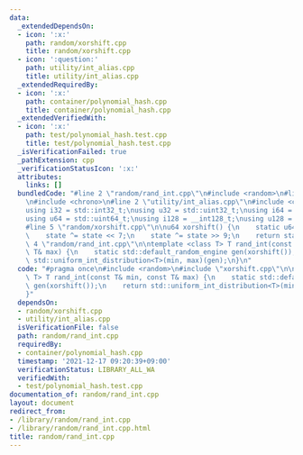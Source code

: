```yaml
---
data:
  _extendedDependsOn:
  - icon: ':x:'
    path: random/xorshift.cpp
    title: random/xorshift.cpp
  - icon: ':question:'
    path: utility/int_alias.cpp
    title: utility/int_alias.cpp
  _extendedRequiredBy:
  - icon: ':x:'
    path: container/polynomial_hash.cpp
    title: container/polynomial_hash.cpp
  _extendedVerifiedWith:
  - icon: ':x:'
    path: test/polynomial_hash.test.cpp
    title: test/polynomial_hash.test.cpp
  _isVerificationFailed: true
  _pathExtension: cpp
  _verificationStatusIcon: ':x:'
  attributes:
    links: []
  bundledCode: "#line 2 \"random/rand_int.cpp\"\n#include <random>\n#line 2 \"random/xorshift.cpp\"\
    \n#include <chrono>\n#line 2 \"utility/int_alias.cpp\"\n#include <cstdint>\n\n\
    using i32 = std::int32_t;\nusing u32 = std::uint32_t;\nusing i64 = std::int64_t;\n\
    using u64 = std::uint64_t;\nusing i128 = __int128_t;\nusing u128 = __uint128_t;\n\
    #line 5 \"random/xorshift.cpp\"\n\nu64 xorshift() {\n    static u64 state = std::chrono::system_clock::now().time_since_epoch().count();\n\
    \    state ^= state << 7;\n    state ^= state >> 9;\n    return state;\n}\n#line\
    \ 4 \"random/rand_int.cpp\"\n\ntemplate <class T> T rand_int(const T& min, const\
    \ T& max) {\n    static std::default_random_engine gen(xorshift());\n    return\
    \ std::uniform_int_distribution<T>(min, max)(gen);\n}\n"
  code: "#pragma once\n#include <random>\n#include \"xorshift.cpp\"\n\ntemplate <class\
    \ T> T rand_int(const T& min, const T& max) {\n    static std::default_random_engine\
    \ gen(xorshift());\n    return std::uniform_int_distribution<T>(min, max)(gen);\n\
    }"
  dependsOn:
  - random/xorshift.cpp
  - utility/int_alias.cpp
  isVerificationFile: false
  path: random/rand_int.cpp
  requiredBy:
  - container/polynomial_hash.cpp
  timestamp: '2021-12-17 09:20:39+09:00'
  verificationStatus: LIBRARY_ALL_WA
  verifiedWith:
  - test/polynomial_hash.test.cpp
documentation_of: random/rand_int.cpp
layout: document
redirect_from:
- /library/random/rand_int.cpp
- /library/random/rand_int.cpp.html
title: random/rand_int.cpp
---
```

